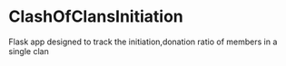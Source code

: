 # ClashOfClansInitiation
Flask app designed to track the initiation,donation ratio of members in a single clan
